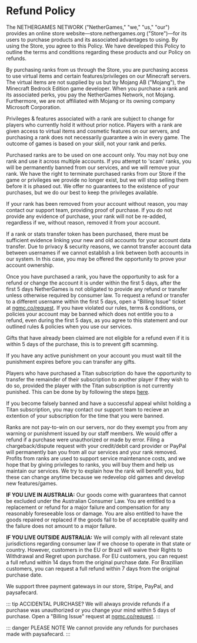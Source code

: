# Refund Policy

The NETHERGAMES NETWORK ("NetherGames," "we," "us," "our") provides an online store website—store.nethergames.org ("Store")—for its users to purchase products and its associated advantages to using. By using the Store, you agree to this Policy. We have developed this Policy to outline the terms and conditions regarding these products and our Policy on refunds.

By purchasing ranks from us through the Store, you are purchasing access to use virtual items and certain features/privileges on our Minecraft servers. The virtual items are not supplied by us but by Mojang AB ("Mojang"), the Minecraft Bedrock Edition game developer. When you purchase a rank and its associated perks, you pay the NetherGames Network, not Mojang. Furthermore, we are not affiliated with Mojang or its owning company Microsoft Corporation.

Privileges & features associated with a rank are subject to change for players who currently hold it without prior notice. Players with a rank are given access to virtual items and cosmetic features on our servers, and purchasing a rank does not necessarily guarantee a win in every game. The outcome of games is based on your skill, not your rank and perks.

Purchased ranks are to be used on one account only. You may not buy one rank and use it across multiple accounts. If you attempt to 'scam' ranks, you will be permanently banned from our services, and we will remove your rank. We have the right to terminate purchased ranks from our Store if the game or privileges we provide no longer exist, but we will stop selling them before it is phased out. We offer no guarantees to the existence of your purchases, but we do our best to keep the privileges available.

If your rank has been removed from your account without reason, you may contact our support team, providing proof of purchase. If you do not provide any evidence of purchase, your rank will not be re-added, regardless if we, without reason, removed it from your account.

If a rank or stats transfer token has been purchased, there must be sufficient evidence linking your new and old accounts for your account data transfer. Due to privacy & security reasons, we cannot transfer account data between usernames if we cannot establish a link between both accounts in our system. In this case, you may be offered the opportunity to prove your account ownership.

Once you have purchased a rank, you have the opportunity to ask for a refund or change the account it is under within the first 5 days, after the first 5 days NetherGames is not obligated to provide any refund or transfer unless otherwise required by consumer law. To request a refund or transfer to a different username within the first 5 days, open a "Billing Issue" ticket at [ngmc.co/request](https://ngmc.co/request). If you have violated our rules, terms & conditions, or policies your account may be banned which does not entitle you to a refund, even during the first 5 days, as you agree to this statement and our outlined rules & policies when you use our services.

Gifts that have already been claimed are not eligible for a refund even if it is within 5 days of the purchase, this is to prevent gift scamming.

If you have any active punishment on your account you must wait till the punishment expires before you can transfer any gifts.

Players who have purchased a Titan subscription do have the opportunity to transfer the remainder of their subscription to another player if they wish to do so, provided the player with the Titan subscription is not currently punished. This can be done by by following the steps [here](https://support.nethergames.org/managing-your-titan-subscription.md#transferring-the-remainder-of-your-titan-rank).

If you become falsely banned and have a successful appeal whilst holding a Titan subscription, you may contact our support team to recieve an extention of your subscription for the time that you were banned. 

Ranks are not pay-to-win on our servers, nor do they exempt you from any warning or punishment issued by our staff members. We would offer a refund if a purchase were unauthorized or made by error. Filing a chargeback/dispute request with your credit/debit card provider or PayPal will permanently ban you from all our services and your rank removed. Profits from ranks are used to support service maintenance costs, and we hope that by giving privileges to ranks, you will buy them and help us maintain our services. We try to explain how the rank will benefit you, but these can change anytime because we redevelop old games and develop new features/games.

**IF YOU LIVE IN AUSTRALIA:** Our goods come with guarantees that cannot be excluded under the Australian Consumer Law. You are entitled to a replacement or refund for a major failure and compensation for any reasonably foreseeable loss or damage. You are also entitled to have the goods repaired or replaced if the goods fail to be of acceptable quality and the failure does not amount to a major failure.

**IF YOU LIVE OUTSIDE AUSTRALIA:** We will comply with all relevant state jurisdictions regarding consumer law if we choose to operate in that state or country. However, customers in the EU or Brazil will waive their Rights to Withdrawal and Regret upon purchase. For EU customers, you can request a full refund within 14 days from the original purchase date. For Brazillian customers, you can request a full refund within 7 days from the original purchase date.

We support three payment gateways in our store, Stripe, PayPal, and paysafecard.

::: tip ACCIDENTAL PURCHASE?
We will always provide refunds if a purchase was unauthorized or you change your mind within 5 days of purchase. Open a "Billing Issue" request at [ngmc.co/request](https://ngmc.co/request).
:::

::: danger PLEASE NOTE
We cannot provide any refunds for purchases made with paysafecard.
:::

